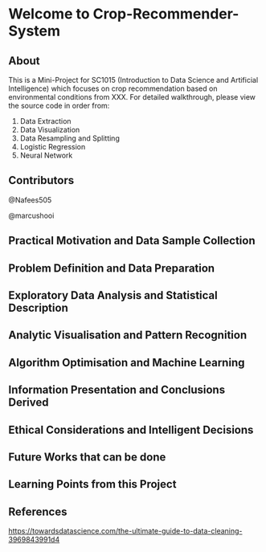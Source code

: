 # Welcome to Crop-Recommender-System

## About
This is a Mini-Project for SC1015 (Introduction to Data Science and Artificial Intelligence) which focuses on crop recommendation based on environmental conditions from XXX. For detailed walkthrough, please view the source code in order from:

1. Data Extraction
2. Data Visualization
3. Data Resampling and Splitting
4. Logistic Regression
5. Neural Network

## Contributors
@Nafees505

@marcushooi

## Practical Motivation and Data Sample Collection

## Problem Definition and Data Preparation

## Exploratory Data Analysis and Statistical Description

## Analytic Visualisation and Pattern Recognition

## Algorithm Optimisation and Machine Learning

## Information Presentation and Conclusions Derived

## Ethical Considerations and Intelligent Decisions

## Future Works that can be done

## Learning Points from this Project

## References
https://towardsdatascience.com/the-ultimate-guide-to-data-cleaning-3969843991d4
